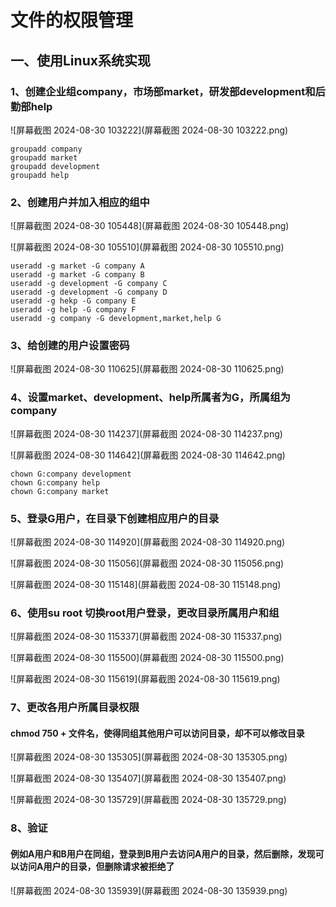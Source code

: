 # 文件的权限管理

## 一、使用Linux系统实现

### 1、创建企业组company，市场部market，研发部development和后勤部help

![屏幕截图 2024-08-30 103222](屏幕截图 2024-08-30 103222.png)

```
groupadd company
groupadd market
groupadd development
groupadd help
```

### 2、创建用户并加入相应的组中

![屏幕截图 2024-08-30 105448](屏幕截图 2024-08-30 105448.png)

![屏幕截图 2024-08-30 105510](屏幕截图 2024-08-30 105510.png)

```
useradd -g market -G company A
useradd -g market -G company B
useradd -g development -G company C
useradd -g development -G company D
useradd -g hekp -G company E
useradd -g help -G company F
useradd -g company -G development,market,help G
```

### 3、给创建的用户设置密码

![屏幕截图 2024-08-30 110625](屏幕截图 2024-08-30 110625.png)

### 4、设置market、development、help所属者为G，所属组为company

![屏幕截图 2024-08-30 114237](屏幕截图 2024-08-30 114237.png)



![屏幕截图 2024-08-30 114642](屏幕截图 2024-08-30 114642.png)

```
chown G:company development
chown G:company help
chown G:company market
```

### 5、登录G用户，在目录下创建相应用户的目录



![屏幕截图 2024-08-30 114920](屏幕截图 2024-08-30 114920.png)

![屏幕截图 2024-08-30 115056](屏幕截图 2024-08-30 115056.png)

![屏幕截图 2024-08-30 115148](屏幕截图 2024-08-30 115148.png)

### 6、使用su root 切换root用户登录，更改目录所属用户和组

![屏幕截图 2024-08-30 115337](屏幕截图 2024-08-30 115337.png)

![屏幕截图 2024-08-30 115500](屏幕截图 2024-08-30 115500.png)

![屏幕截图 2024-08-30 115619](屏幕截图 2024-08-30 115619.png)

### 7、更改各用户所属目录权限

#### chmod 750 + 文件名，使得同组其他用户可以访问目录，却不可以修改目录

![屏幕截图 2024-08-30 135305](屏幕截图 2024-08-30 135305.png)

![屏幕截图 2024-08-30 135407](屏幕截图 2024-08-30 135407.png)

![屏幕截图 2024-08-30 135729](屏幕截图 2024-08-30 135729.png)

### 8、验证

#### 例如A用户和B用户在同组，登录到B用户去访问A用户的目录，然后删除，发现可以访问A用户的目录，但删除请求被拒绝了

![屏幕截图 2024-08-30 135939](屏幕截图 2024-08-30 135939.png)
